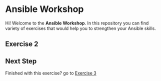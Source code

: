 # Ansible Workshop

Hi! Welcome to the **Ansible Workshop**. In this repository you can find variety of exercises that would help you to strengthen your Ansible skills.

## Exercise 2

## Next Step

Finished with this exercise? go to [Exercise 3](../exercise-3)
